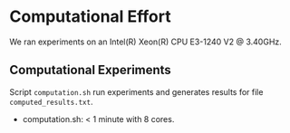 # Computational Effort

We ran experiments on an Intel(R) Xeon(R) CPU E3-1240 V2 @ 3.40GHz.

## Computational Experiments

Script `computation.sh` run experiments and generates results for file `computed_results.txt`.
* computation.sh: < 1 minute with 8 cores.
